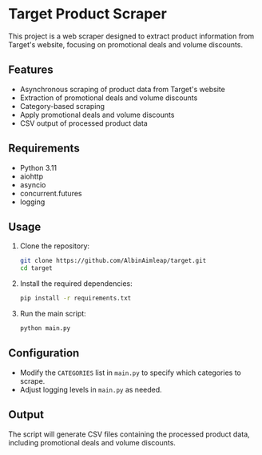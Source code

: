
# Target Product Scraper

This project is a web scraper designed to extract product information from Target's website, focusing on promotional deals and volume discounts.


## Features

- Asynchronous scraping of product data from Target's website
- Extraction of promotional deals and volume discounts
- Category-based scraping
- Apply promotional deals and volume discounts
- CSV output of processed product data

## Requirements

- Python 3.11
- aiohttp
- asyncio
- concurrent.futures
- logging

## Usage

1. Clone the repository:
   ```bash
   git clone https://github.com/AlbinAimleap/target.git
   cd target
   ```

2. Install the required dependencies:
   ```bash
   pip install -r requirements.txt
   ```

3. Run the main script:
   ```bash
   python main.py
   ```
   

## Configuration

- Modify the `CATEGORIES` list in `main.py` to specify which categories to scrape.
- Adjust logging levels in `main.py` as needed.

## Output

The script will generate CSV files containing the processed product data, including promotional deals and volume discounts.


